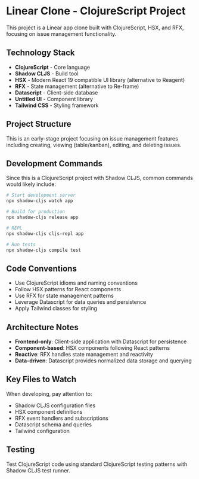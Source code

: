 # Linear Clone - ClojureScript Project

This project is a Linear app clone built with ClojureScript, HSX, and RFX, focusing on issue management functionality.

## Technology Stack

- **ClojureScript** - Core language
- **Shadow CLJS** - Build tool
- **HSX** - Modern React 19 compatible UI library (alternative to Reagent)
- **RFX** - State management (alternative to Re-frame)
- **Datascript** - Client-side database
- **Untitled UI** - Component library
- **Tailwind CSS** - Styling framework

## Project Structure

This is an early-stage project focusing on issue management features including creating, viewing (table/kanban), editing, and deleting issues.

## Development Commands

Since this is a ClojureScript project with Shadow CLJS, common commands would likely include:

```bash
# Start development server
npx shadow-cljs watch app

# Build for production
npx shadow-cljs release app

# REPL
npx shadow-cljs cljs-repl app

# Run tests
npx shadow-cljs compile test
```

## Code Conventions

- Use ClojureScript idioms and naming conventions
- Follow HSX patterns for React components
- Use RFX for state management patterns
- Leverage Datascript for data queries and persistence
- Apply Tailwind classes for styling

## Architecture Notes

- **Frontend-only**: Client-side application with Datascript for persistence
- **Component-based**: HSX components following React patterns
- **Reactive**: RFX handles state management and reactivity
- **Data-driven**: Datascript provides normalized data storage and querying

## Key Files to Watch

When developing, pay attention to:
- Shadow CLJS configuration files
- HSX component definitions
- RFX event handlers and subscriptions
- Datascript schema and queries
- Tailwind configuration

## Testing

Test ClojureScript code using standard ClojureScript testing patterns with Shadow CLJS test runner.